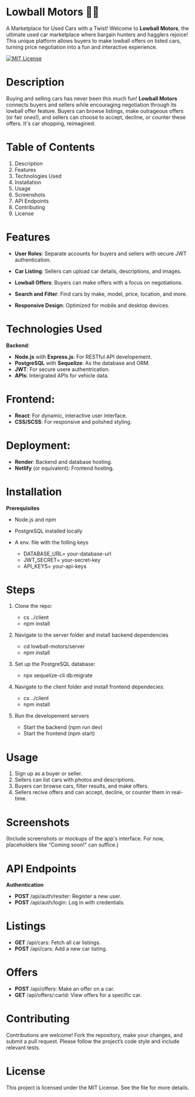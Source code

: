 # Lowball Motors 🚗💨
A Marketplace for Used Cars with a Twist!
Welcome to **Lowball Motors**, the ultimate used car marketplace where bargain hunters and hagglers rejoice! This unique platform allows buyers to make lowball offers on listed cars, turning price negotiation into a fun and interactive experience.

[![MIT License](https://img.shields.io/badge/License-MIT-yellow.svg)](./LICENSE)

# Description
Buying and selling cars has never been this much fun! **Lowball Motors** connects buyers and sellers while encouraging negotiation through its lowball offer feature. Buyers can browse listings, make outrageous offers (or fair ones!), and sellers can choose to accept, decline, or counter these offers. It's car shopping, reimagined.

# Table of Contents

1. Description
2. Features
3. Technologies Used
4. Installation
5. Usage
6. Screenshots
7. API Endpoints
8. Contributing
9. License

# Features

* **User Roles**: Separate accounts for buyers and sellers with secure JWT authentication.

* **Car Listing**: Sellers can upload car details, descriptions, and images.

* **Lowball Offers**: Buyers can make offers with a focus on negotiations.

* **Search and Filter**: Find cars by make, model, price, location, and more.

* **Responsive Design**: Optimized for mobile and desktop devices.

# Technologies Used
**Backend**:

* **Node.js** with **Express.js**: For RESTful API developement.
* **PostgreSQL** with **Sequelize**: As the database and ORM.
* **JWT**: For secure usere authentrication.
* **APIs**: Intergrated APIs for vehicle data.

# Frontend:

* **React**: For dynamic, interactive user interface.
* **CSS/SCSS**: For responsive and polished styling.

# Deployment:

* **Render**: Backend and database hosting.
* **Netlify** (or equivalent): Frontend hosting.

# Installation

**Prerequisites**
* Node.js and npm
* PostgreSQL installed locally
* A env. file with the folling keys

    - DATABASE_URL= your-database-url
    - JWT_SECRET= your-secret-key
    - API_KEYS= your-api-keys

# Steps

1. Clone the repo:
      - cs ../client
      - npm install

2. Navigate to the server folder and install backend dependencies

   - cd lowball-motors/server
   - npm install

3. Set up the PostgreSQL database:
   
   - npx sequelize-cli db:migrate

4. Navigate to the client folder and install frontend dependecies:
    - cs ../client
    - npm install

5. Run the developement servers
    - Start the backend
      (npm run dev)
    - Start the frontend
      (npm start)
# Usage

1. Sign up as a buyer or seller.
2. Sellers can list cars with photos and descriptions.
3. Buyers can browse cars, filter results, and make offers.
4. Sellers recive offers and can accept, decline, or counter them in real-time.

# Screenshots

(Include screenshots or mockups of the app's interface. For now, placeholders like “Coming soon!” can suffice.)

# API Endpoints

**Authentication**

* **POST** /api/auth/resiter: Register a new user.
* **POST** /api/auth/login: Log in with credentials.
  
# Listings

* **GET** /api/cars: Fetch all car listings.
* **POST** /api/cars: Add a new car listing.

# Offers

* **POST** /api/offers: Make an offer on a car.
* **GET** /api/offers/:carId: View offers for a specific car.


# Contributing

Contributions are welcome! Fork the repository, make your changes, and submit a pull request. Please follow the project’s code style and include relevant tests.

# License
This project is licensed under the MIT License. See the  file for more details.
